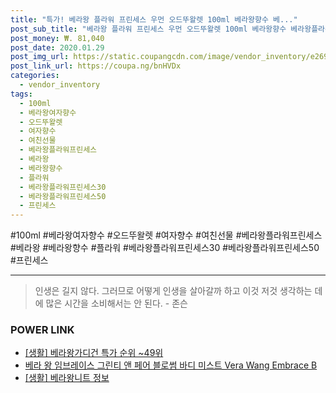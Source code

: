 ```yaml
--- 
title: "특가! 베라왕 플라워 프린세스 우먼 오드뚜왈렛 100ml 베라왕향수 베..." 
post_sub_title: "베라왕 플라워 프린세스 우먼 오드뚜왈렛 100ml 베라왕향수 베라왕플라워프린세스 베라왕플라워프린세스30 베라왕플라워프린세스50 베라왕 베라왕여자향수 여자향수 여친선물" 
post_money: ₩. 81,040 
post_date: 2020.01.29 
post_img_url: https://static.coupangcdn.com/image/vendor_inventory/e269/332de6d302b16860d6d4b00038cfac7cc454f276bb65bdc9f6fa63f3eba1.jpg 
post_link_url: https://coupa.ng/bnHVDx 
categories: 
  - vendor_inventory 
tags: 
  - 100ml 
  - 베라왕여자향수 
  - 오드뚜왈렛 
  - 여자향수 
  - 여친선물 
  - 베라왕플라워프린세스 
  - 베라왕 
  - 베라왕향수 
  - 플라워 
  - 베라왕플라워프린세스30 
  - 베라왕플라워프린세스50 
  - 프린세스 
--- 
```

  #100ml #베라왕여자향수 #오드뚜왈렛 #여자향수 #여친선물 #베라왕플라워프린세스 #베라왕 #베라왕향수 #플라워 #베라왕플라워프린세스30 #베라왕플라워프린세스50 #프린세스 
<hr> 

> 인생은 길지 않다. 그러므로 어떻게 인생을 살아갈까 하고 이것 저것 생각하는 데에 많은 시간을 소비해서는 안 된다. - 존슨 


### POWER LINK

* <a href="https://blog.naver.com/sakai111/221783307606" target="_blank"> [생활] 베라왕가디건 특가 순위 ~49위</a>
* <a href="https://blog.naver.com/fasyy4321/221789668252" target="_blank">베라 왕 임브레이스 그린티 앤 페어 블로썸 바디 미스트 Vera Wang Embrace B</a>
* <a href="https://blog.naver.com/fasyy4321/221763025535" target="_blank"> [생활] 베라왕니트 정보 </a>
